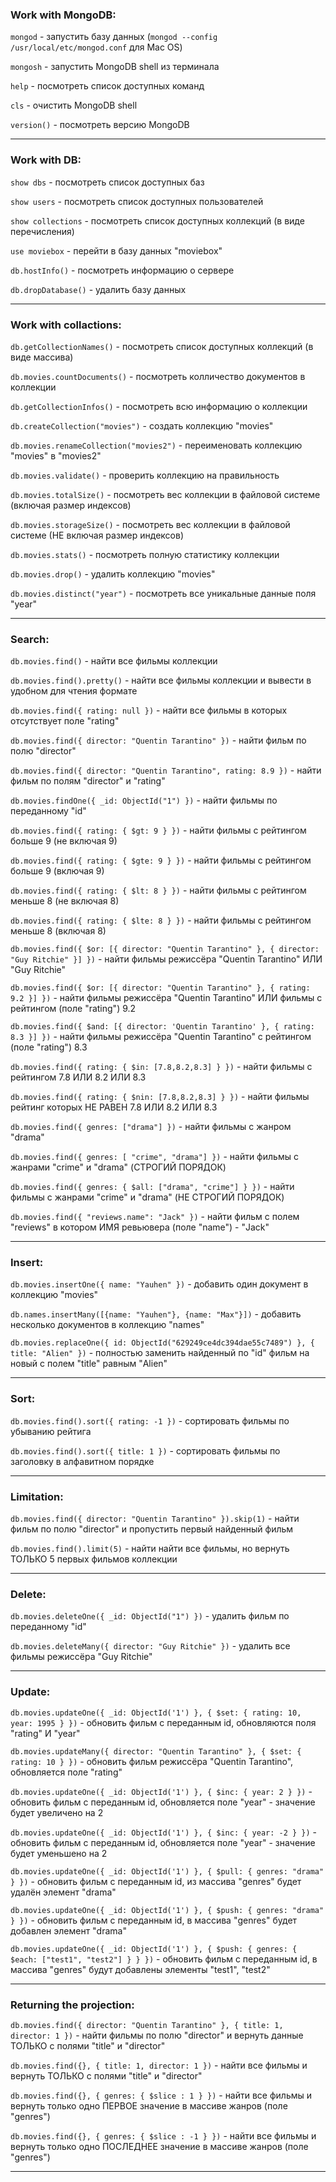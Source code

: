 ### Work with MongoDB:

`mongod` - запустить базу данных (`mongod --config /usr/local/etc/mongod.conf` для Mac OS)

`mongosh` - запустить MongoDB shell из терминала

`help` - посмотреть список доступных команд

`cls` - очистить MongoDB shell

`version()` - посмотреть версию MongoDB

---

### Work with DB:

`show dbs` - посмотреть список доступных баз

`show users` - посмотреть список доступных пользователей

`show collections` - посмотреть список доступных коллекций (в виде перечисления)

`use moviebox` - перейти в базу данных "moviebox"

`db.hostInfo()` - посмотреть информацию о сервере

`db.dropDatabase()` - удалить базу данных

---

### Work with collactions:

`db.getCollectionNames()` - посмотреть список доступных коллекций (в виде массива)

`db.movies.countDocuments()` - посмотреть колличество документов в коллекции

`db.getCollectionInfos()` - посмотреть всю информацию о коллекции

`db.createCollection("movies")` - создать коллекцию "movies"

`db.movies.renameCollection("movies2")` - переименовать коллекцию "movies" в "movies2"

`db.movies.validate()` - проверить коллекцию на правильность

`db.movies.totalSize()` - посмотреть вес коллекции в файловой системе (включая размер индексов)

`db.movies.storageSize()` - посмотреть вес коллекции в файловой системе (НЕ включая размер индексов)

`db.movies.stats()` - посмотреть полную статистику коллекции

`db.movies.drop()` - удалить коллекцию "movies"

`db.movies.distinct("year")` - посмотреть все уникальные данные поля "year"

---

### Search:

`db.movies.find()` - найти все фильмы коллекции

`db.movies.find().pretty()` - найти все фильмы коллекции и вывести в удобном для чтения формате

`db.movies.find({ rating: null })` - найти все фильмы в которых отсутствует поле "rating"

`db.movies.find({ director: "Quentin Tarantino" })` - найти фильм по полю "director"

`db.movies.find({ director: "Quentin Tarantino", rating: 8.9 })` - найти фильм по полям "director" и "rating"

`db.movies.findOne({ _id: ObjectId("1") })` - найти фильмы по переданному "id"

`db.movies.find({ rating: { $gt: 9 } })` - найти фильмы с рейтингом больше 9 (не включая 9)

`db.movies.find({ rating: { $gte: 9 } })` - найти фильмы с рейтингом больше 9 (включая 9)

`db.movies.find({ rating: { $lt: 8 } })` - найти фильмы с рейтингом меньше 8 (не включая 8)

`db.movies.find({ rating: { $lte: 8 } })` - найти фильмы с рейтингом меньше 8 (включая 8)

`db.movies.find({ $or: [{ director: "Quentin Tarantino" }, { director: "Guy Ritchie" }] })` - найти фильмы режиссёра "Quentin Tarantino" ИЛИ "Guy Ritchie"

`db.movies.find({ $or: [{ director: "Quentin Tarantino" }, { rating: 9.2 }] })` - найти фильмы режиссёра "Quentin Tarantino" ИЛИ фильмы с рейтингом (поле "rating") 9.2

`db.movies.find({ $and: [{ director: 'Quentin Tarantino' }, { rating: 8.3 }] })` - найти фильмы режиссёра "Quentin Tarantino" с рейтингом (поле "rating") 8.3

`db.movies.find({ rating: { $in: [7.8,8.2,8.3] } })` - найти фильмы с рейтингом 7.8 ИЛИ 8.2 ИЛИ 8.3

`db.movies.find({ rating: { $nin: [7.8,8.2,8.3] } })` - найти фильмы рейтинг которых НЕ РАВЕН 7.8 ИЛИ 8.2 ИЛИ 8.3

`db.movies.find({ genres: ["drama"] })` - найти фильмы с жанром "drama"

`db.movies.find({ genres: [ "crime", "drama"] })` - найти фильмы с жанрами "crime" и "drama" (СТРОГИЙ ПОРЯДОК)

`db.movies.find({ genres: { $all: ["drama", "crime"] } })` - найти фильмы с жанрами "crime" и "drama" (НЕ СТРОГИЙ ПОРЯДОК)

`db.movies.find({ "reviews.name": "Jack" })` - найти фильм с полем "reviews" в котором ИМЯ ревьювера (поле "name") - "Jack"

---

### Insert:

`db.movies.insertOne({ name: "Yauhen" })` - добавить один документ в коллекцию "movies"

`db.names.insertMany([{name: "Yauhen"}, {name: "Max"}])` - добавить несколько документов в коллекцию "names"

`db.movies.replaceOne({ id: ObjectId("629249ce4dc394dae55c7489") }, { title: "Alien" })` - полностью заменить найденный по "id" фильм на новый с полем "title" равным "Alien"

---

### Sort:

`db.movies.find().sort({ rating: -1 })` - сортировать фильмы по убыванию рейтига

`db.movies.find().sort({ title: 1 })` - сортировать фильмы по заголовку в алфавитном порядке

---

### Limitation:

`db.movies.find({ director: "Quentin Tarantino" }).skip(1)` - найти фильм по полю "director" и пропустить первый найденный фильм

`db.movies.find().limit(5)` - найти найти все фильмы, но вернуть ТОЛЬКО 5 первых фильмов коллекции

---

### Delete:

`db.movies.deleteOne({ _id: ObjectId("1") })` - удалить фильм по переданному "id"

`db.movies.deleteMany({ director: "Guy Ritchie" })` - удалить все фильмы режиссёра "Guy Ritchie"

---

### Update:

`db.movies.updateOne({ _id: ObjectId('1') }, { $set: { rating: 10, year: 1995 } })` - обновить фильм с переданным id, обновляются поля "rating" И "year"

`db.movies.updateMany({ director: "Quentin Tarantino" }, { $set: { rating: 10 } })` - обновить фильм режиссёра "Quentin Tarantino", обновляется поле "rating"

`db.movies.updateOne({ _id: ObjectId('1') }, { $inc: { year: 2 } })` - обновить фильм с переданным id, обновляется поле "year" - значение будет увеличено на 2

`db.movies.updateOne({ _id: ObjectId('1') }, { $inc: { year: -2 } })` - обновить фильм с переданным id, обновляется поле "year" - значение будет уменьшено на 2

`db.movies.updateOne({ _id: ObjectId('1') }, { $pull: { genres: "drama" } })` - обновить фильм с переданным id, из массива "genres" будет удалён элемент "drama"

`db.movies.updateOne({ _id: ObjectId('1') }, { $push: { genres: "drama" } })` - обновить фильм с переданным id, в массива "genres" будет добавлен элемент "drama"

`db.movies.updateOne({ _id: ObjectId('1') }, { $push: { genres: { $each: ["test1", "test2"] } } })` - обновить фильм с переданным id, в массива "genres" будут добавлены элементы "test1", "test2"

---

### Returning the projection:

`db.movies.find({ director: "Quentin Tarantino" }, { title: 1, director: 1 })` - найти фильмы по полю "director" и вернуть данные ТОЛЬКО с полями "title" и "director"

`db.movies.find({}, { title: 1, director: 1 })` - найти все фильмы и вернуть ТОЛЬКО с полями "title" и "director"

`db.movies.find({}, { genres: { $slice : 1 } })` - найти все фильмы и вернуть только одно ПЕРВОЕ значение в массиве жанров (поле "genres")

`db.movies.find({}, { genres: { $slice : -1 } })` - найти все фильмы и вернуть только одно ПОСЛЕДНЕЕ значение в массиве жанров (поле "genres")

---
